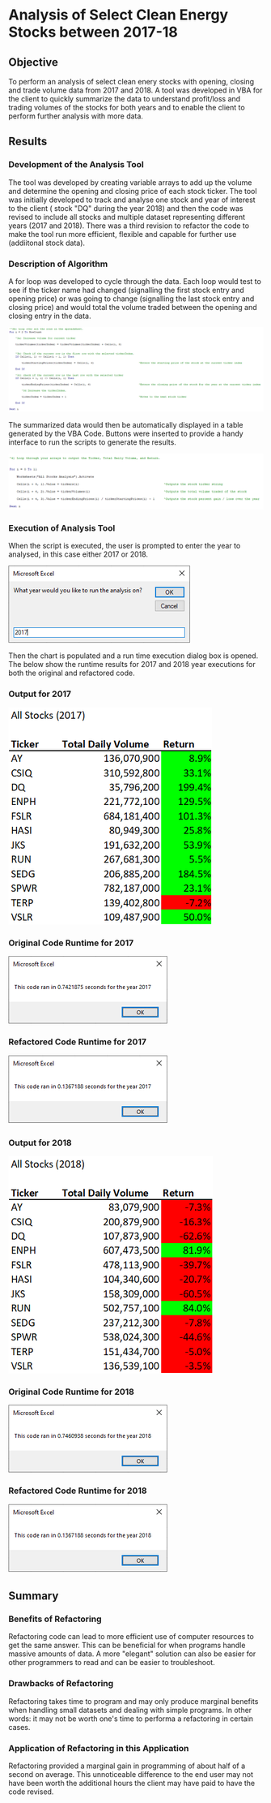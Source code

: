 # Analysis of Select Clean Energy Stocks between 2017-18

## Objective

To perform an analysis of select clean enery stocks with opening, closing and trade volume data from 2017 and 2018.  A tool was developed in VBA for the client to quickly summarize the data to understand profit/loss and trading volumes of the stocks for both years and to enable the client to perform further analysis with more data.

## Results

### Development of the Analysis Tool

The tool was developed by creating variable arrays to add up the volume and determine the opening and closing price of each stock ticker. The tool was initially developed to track and analyse one stock and year of interest to the client ( stock "DQ" during the year 2018) and then the code was revised to include all stocks and multiple dataset representing different years (2017 and 2018).  There was a third revision to refactor the code to make the tool run more efficient, flexible and capable for further use (addiitonal stock data).

### Description of Algorithm

A for loop was developed to cycle through the data.  Each loop would test to see if the ticker name had changed (signalling the first stock entry and opening price) or was going to change (signalling the last stock entry and closing price) and would total the volume traded between the opening and closing entry in the data.

![Code of Calcs](/Resources/VBA_Code_Calc.png)

The summarized data would then be automatically displayed in a table generated by the VBA Code.  Buttons were inserted to provide a handy interface to run the scripts to generate the results.

![Code of Output](/Resources/VBA_Code_Output.png)

### Execution of Analysis Tool

When the script is executed, the user is prompted to enter the year to analysed, in this case either 2017 or 2018. 

![Year Input](/Resources/Screenshot_Year_Input.png)

Then the chart is populated and a run time execution dialog box is opened.  The below show the runtime results for 2017 and 2018 year executions for both the original and refactored code.

### Output for 2017

![2017 Summary Output](/Resources/All_Stocks_2017.png)

### Original Code Runtime for 2017

![2017 Runtime](/Resources/VBA_Challenge_2017_prerefx.png)

### Refactored Code Runtime for 2017

![2017 Runtime](/Resources/VBA_Challenge_2017.png)

### Output for 2018

![2018 Summary Output](/Resources/All_Stocks_2018.png)

### Original Code Runtime for 2018

![2017 Runtime](/Resources/VBA_Challenge_2018_prerefx.png)

### Refactored Code Runtime for 2018

![2018 Runtime](/Resources/VBA_Challenge_2018.png)


## Summary
### Benefits of Refactoring
Refactoring code can lead to more efficient use of computer resources to get the same answer.  This can be beneficial for when programs handle massive amounts of data.  A more "elegant" solution can also be easier for other programmers to read and can be easier to troubleshoot.

### Drawbacks of Refactoring
Refactoring takes time to program and may only produce marginal benefits when handling small datasets and dealing with simple programs.  In other words: it may not be worth one's time to performa a refactoring in certain cases.

### Application of Refactoring in this Application
Refactoring provided a marginal gain in programming of about half of a second on average.  This unnoticeable difference to the end user may not have been worth the additional hours the client may have paid to have the code revised.
